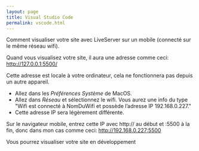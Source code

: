 ```yaml
---
layout: page
title: Visual Studio Code
permalink: vscode.html
---
```


Comment visualiser votre site avec LiveServer sur un mobile (connecté sur le même réseau wifi).

Quand vous visualisez votre site, il aura une adresse comme ceci: http://127.0.0.1:5500/

Cette adresse est locale à votre ordinateur, cela ne fonctionnera pas depuis un autre appareil.

- Allez dans les *Préférences Système* de MacOS.
- Allez dans *Réseau* et sélectionnez le wifi. Vous aurez une info du type "Wifi est connecté à NomDuWifi et possède l’adresse IP 192.168.0.227."
- Cette adresse IP sera légèrement différente.

Sur le navigateur mobile, entrez cette IP avec http:// au début et :5500 à la fin, donc dans mon cas comme ceci: http://192.168.0.227:5500

Vous pourrez visualiser votre site en développement
